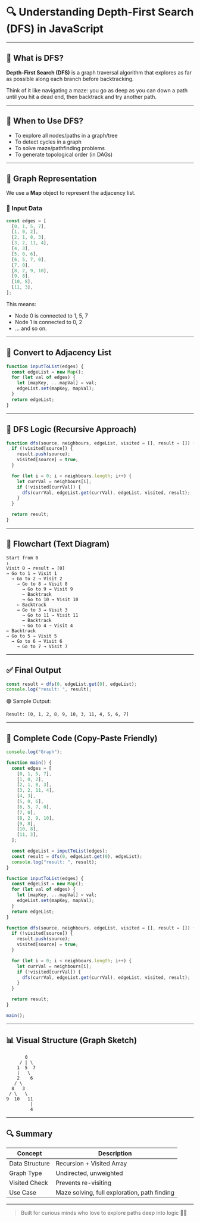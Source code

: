 
# 🔍 Understanding Depth-First Search (DFS) in JavaScript

---

## 🚀 What is DFS?

**Depth-First Search (DFS)** is a graph traversal algorithm that explores as far as possible along each branch before backtracking.

Think of it like navigating a maze: you go as deep as you can down a path until you hit a dead end, then backtrack and try another path.

---

## 🧩 When to Use DFS?

- To explore all nodes/paths in a graph/tree
- To detect cycles in a graph
- To solve maze/pathfinding problems
- To generate topological order (in DAGs)

---

## 🧱 Graph Representation

We use a **Map** object to represent the adjacency list.

### 🔢 Input Data

```javascript
const edges = [
  [0, 1, 5, 7],
  [1, 0, 2],
  [2, 1, 8, 3],
  [3, 2, 11, 4],
  [4, 3],
  [5, 0, 6],
  [6, 5, 7, 0],
  [7, 0],
  [8, 2, 9, 10],
  [9, 8],
  [10, 8],
  [11, 3],
];
```

This means:
- Node 0 is connected to 1, 5, 7
- Node 1 is connected to 0, 2
- ... and so on.

---

## 🔨 Convert to Adjacency List

```javascript
function inputToList(edges) {
  const edgeList = new Map();
  for (let val of edges) {
    let [mapKey, ...mapVal] = val;
    edgeList.set(mapKey, mapVal);
  }
  return edgeList;
}
```

---

## 🧠 DFS Logic (Recursive Approach)

```javascript
function dfs(source, neighbours, edgeList, visited = [], result = []) {
  if (!visited[source]) {
    result.push(source);
    visited[source] = true;
  }

  for (let i = 0; i < neighbours.length; i++) {
    let currVal = neighbours[i];
    if (!visited[currVal]) {
      dfs(currVal, edgeList.get(currVal), edgeList, visited, result);
    }
  }

  return result;
}
```

---

## 🔄 Flowchart (Text Diagram)

```
Start from 0
↓
Visit 0 → result = [0]
→ Go to 1 → Visit 1
  → Go to 2 → Visit 2
    → Go to 8 → Visit 8
      → Go to 9 → Visit 9
      ← Backtrack
      → Go to 10 → Visit 10
    ← Backtrack
    → Go to 3 → Visit 3
      → Go to 11 → Visit 11
      ← Backtrack
      → Go to 4 → Visit 4
← Backtrack
→ Go to 5 → Visit 5
  → Go to 6 → Visit 6
    → Go to 7 → Visit 7
```

---

## ✅ Final Output

```javascript
const result = dfs(0, edgeList.get(0), edgeList);
console.log("result: ", result);
```

🟢 Sample Output:
```
Result: [0, 1, 2, 8, 9, 10, 3, 11, 4, 5, 6, 7]
```

---

## 📌 Complete Code (Copy-Paste Friendly)

```javascript
console.log("Graph");

function main() {
  const edges = [
    [0, 1, 5, 7],
    [1, 0, 2],
    [2, 1, 8, 3],
    [3, 2, 11, 4],
    [4, 3],
    [5, 0, 6],
    [6, 5, 7, 0],
    [7, 0],
    [8, 2, 9, 10],
    [9, 8],
    [10, 8],
    [11, 3],
  ];

  const edgeList = inputToList(edges);
  const result = dfs(0, edgeList.get(0), edgeList);
  console.log("result: ", result);
}

function inputToList(edges) {
  const edgeList = new Map();
  for (let val of edges) {
    let [mapKey, ...mapVal] = val;
    edgeList.set(mapKey, mapVal);
  }
  return edgeList;
}

function dfs(source, neighbours, edgeList, visited = [], result = []) {
  if (!visited[source]) {
    result.push(source);
    visited[source] = true;
  }

  for (let i = 0; i < neighbours.length; i++) {
    let currVal = neighbours[i];
    if (!visited[currVal]) {
      dfs(currVal, edgeList.get(currVal), edgeList, visited, result);
    }
  }

  return result;
}

main();
```

---

## 📊 Visual Structure (Graph Sketch)

```
       0
     / | \
    1  5  7
    |   \
    2    6
   / \
  8   3
 / \   \
9  10   11
         |
         4
```

---

## 🔍 Summary

| Concept        | Description                                      |
|----------------|--------------------------------------------------|
| Data Structure | Recursion + Visited Array                        |
| Graph Type     | Undirected, unweighted                           |
| Visited Check  | Prevents re-visiting                             |
| Use Case       | Maze solving, full exploration, path finding     |

---

> Built for curious minds who love to explore paths deep into logic 🧠💡
